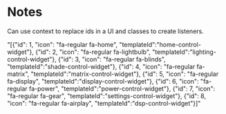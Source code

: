 # Notes

Can use context to replace ids in a UI and classes to create listeners.

"[{\"id\": 1, \"icon\": \"fa-regular fa-home\", \"templateId\":\"home-control-widget\"},
{\"id\": 2, \"icon\": \"fa-regular fa-lightbulb\", \"templateId\":\"lighting-control-widget\"},
{\"id\": 3, \"icon\": \"fa-regular fa-blinds\", \"templateId\":\"shade-control-widget\"},
{\"id\": 4, \"icon\": \"fa-regular fa-matrix\", \"templateId\":\"matrix-control-widget\"},
{\"id\": 5, \"icon\": \"fa-regular fa-display\", \"templateId\":\"display-control-widget\"},
{\"id\": 6, \"icon\": \"fa-regular fa-power\", \"templateId\":\"power-control-widget\"},
{\"id\": 7, \"icon\": \"fa-regular fa-gear\", \"templateId\":\"settings-control-widget\"},
{\"id\": 8, \"icon\": \"fa-regular fa-airplay\", \"templateId\":\"dsp-control-widget\"}]"